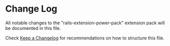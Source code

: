 # Change Log

All notable changes to the "rails-extension-power-pack" extension pack will be documented in this file.

Check [Keep a Changelog](http://keepachangelog.com/) for recommendations on how to structure this file.
